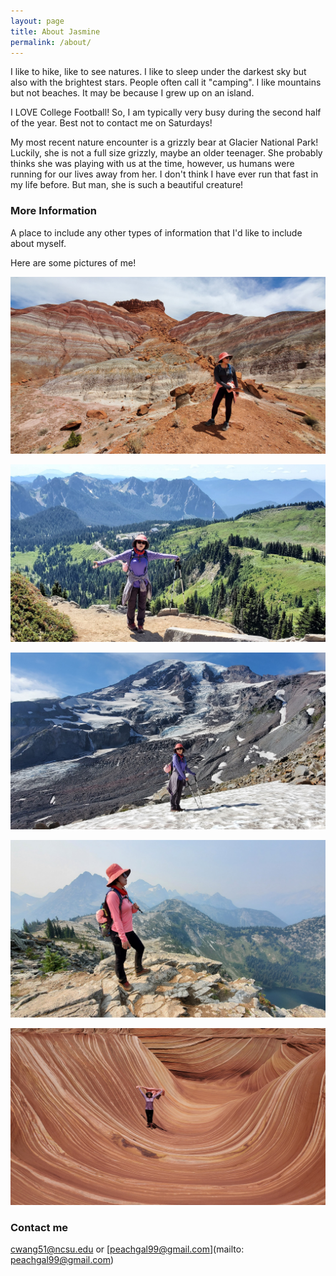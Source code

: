 ```yaml
---
layout: page
title: About Jasmine
permalink: /about/
---
```


I like to hike, like to see natures. I like to sleep under the darkest sky but also with the brightest stars. People often call it "camping". I like mountains but not beaches. It may be because I grew up on an island. 

I LOVE College Football! So, I am typically very busy during the second half of the year. Best not to contact me on Saturdays!

My most recent nature encounter is a grizzly bear at Glacier National Park! Luckily, she is not a full size grizzly, maybe an older teenager. She probably thinks she was playing with us at the time, however, us humans were running for our lives away from her. I don't think I have ever run that fast in my life before. But man, she is such a beautiful creature!

### More Information

A place to include any other types of information that I'd like to include about myself.

Here are some pictures of me!

![](https://github.com/peachgal/peachgal.github.io/blob/master/images/jas1.png)

![](https://github.com/peachgal/peachgal.github.io/blob/master/images/jas2.png)

![](https://github.com/peachgal/peachgal.github.io/blob/master/images/jas3.png)

![](https://github.com/peachgal/peachgal.github.io/blob/master/images/jas4.png)

![](https://github.com/peachgal/peachgal.github.io/blob/master/images/jas5.png)

### Contact me

[cwang51@ncsu.edu](mailto:cwang51@ncsu.edu) 
or 
[peachgal99@gmail.com](mailto: peachgal99@gmail.com)
